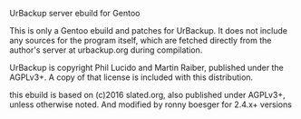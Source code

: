 UrBackup server ebuild for Gentoo

This is only a Gentoo ebuild and patches for UrBackup. It does not include
any sources for the program itself, which are fetched directly from the
author's server at urbackup.org during compilation.

UrBackup is copyright Phil Lucido and Martin Raiber, published under the
AGPLv3+. A copy of that license is included with this distribution.

this ebuild is based on (c)2016 slated.org, also published under AGPLv3+, unless otherwise noted.
And modified by ronny boesger for 2.4.x+ versions
